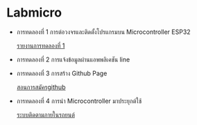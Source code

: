 # Labmicro

- การทดลองที่ 1 การต่อวงจรและติดตั้งโปรแกรมบน Microcontroller ESP32

  [รายงานการทดลองที่ 1](https://drive.google.com/open?id=1NQF7_SOF67XEZntx5gZ7lKKLbIp-8do_)

- การทดลองที่ 2 การแจ้งข้อมูลผ่านแอพพลิเคชัน line

- การทดลองที่ 3 การสร้าง Github Page

  [สอนการสมัครgithub](https://www.youtube.com/watch?v=ozMa6FNLYrw&t=16s)

- การทดลองที่ 4 การนำ Microcontroller มาประยุกต์ใช้

  [ระบบติดตามภายในรถยนต์](https://drive.google.com/open?id=1AacF6e7SrCffiQ2U0JwySlPNmF7lqjoq)  

